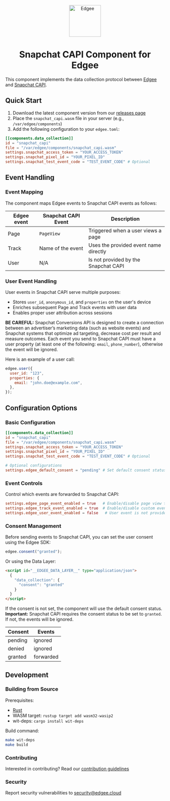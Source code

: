 <div align="center">
<p align="center">
  <a href="https://www.edgee.cloud">
    <picture>
      <source media="(prefers-color-scheme: dark)" srcset="https://cdn.edgee.cloud/img/component-dark.svg">
      <img src="https://cdn.edgee.cloud/img/component.svg" height="100" alt="Edgee">
    </picture>
  </a>
</p>
</div>


<h1 align="center">Snapchat CAPI Component for Edgee</h1>

This component implements the data collection protocol between [Edgee](https://www.edgee.cloud) and [Snapchat CAPI](https://developers.snap.com/api/marketing-api/Conversions-API).

## Quick Start

1. Download the latest component version from our [releases page](../../releases)
2. Place the `snapchat_capi.wasm` file in your server (e.g., `/var/edgee/components`)
3. Add the following configuration to your `edgee.toml`:

```toml
[[components.data_collection]]
id = "snapchat_capi"
file = "/var/edgee/components/snapchat_capi.wasm"
settings.snapchat_access_token = "YOUR_ACCESS_TOKEN"
settings.snapchat_pixel_id = "YOUR_PIXEL_ID"
settings.snapchat_test_event_code = "TEST_EVENT_CODE" # Optional
```

## Event Handling

### Event Mapping
The component maps Edgee events to Snapchat CAPI events as follows:

| Edgee event | Snapchat CAPI Event  | Description |
|-------------|-----------|-------------|
| Page   | `PageView`     | Triggered when a user views a page |
| Track  | Name of the event | Uses the provided event name directly |
| User   | N/A | Is not provided by the Snapchat CAPI |

### User Event Handling
User events in Snapchat CAPI serve multiple purposes:
- Stores `user_id`, `anonymous_id`, and `properties` on the user's device
- Enriches subsequent Page and Track events with user data
- Enables proper user attribution across sessions

**BE CAREFUL:**
Snapchat Conversions API is designed to create a connection between an advertiser’s marketing data (such as website events) and Snapchat systems that optimize ad targeting, decrease cost per result and measure outcomes.
Each event you send to Snapchat CAPI must have a user property (at least one of the following: `email`, `phone_number`), otherwise the event will be ignored.

Here is an example of a user call:
```javascript
edgee.user({
  user_id: "123",
  properties: {
    email: "john.doe@example.com",
  },
});
```

## Configuration Options

### Basic Configuration
```toml
[[components.data_collection]]
id = "snapchat_capi"
file = "/var/edgee/components/snapchat_capi.wasm"
settings.snapchat_access_token = "YOUR_ACCESS_TOKEN"
settings.snapchat_pixel_id = "YOUR_PIXEL_ID"
settings.snapchat_test_event_code = "TEST_EVENT_CODE" # Optional

# Optional configurations
settings.edgee_default_consent = "pending" # Set default consent status
```

### Event Controls
Control which events are forwarded to Snapchat CAPI:
```toml
settings.edgee_page_event_enabled = true   # Enable/disable page view tracking
settings.edgee_track_event_enabled = true  # Enable/disable custom event tracking
settings.edgee_user_event_enabled = false   # User event is not provided by the snapchat CAPI
```

### Consent Management
Before sending events to Snapchat CAPI, you can set the user consent using the Edgee SDK: 
```javascript
edgee.consent("granted");
```

Or using the Data Layer:
```html
<script id="__EDGEE_DATA_LAYER__" type="application/json">
  {
    "data_collection": {
      "consent": "granted"
    }
  }
</script>
```

If the consent is not set, the component will use the default consent status.
**Important:** Snapchat CAPI requires the consent status to be set to `granted`. If not, the events will be ignored.

| Consent | Events |
|---------|--------|
| pending | ignored |
| denied  | ignored |
| granted | forwarded |

## Development

### Building from Source
Prerequisites:
- [Rust](https://www.rust-lang.org/tools/install)
- WASM target: `rustup target add wasm32-wasip2`
- wit-deps: `cargo install wit-deps`

Build command:
```bash
make wit-deps
make build
```

### Contributing
Interested in contributing? Read our [contribution guidelines](./CONTRIBUTING.md)

### Security
Report security vulnerabilities to [security@edgee.cloud](mailto:security@edgee.cloud)
```